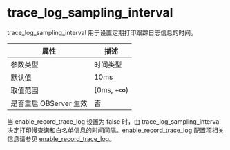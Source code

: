 trace_log_sampling_interval 
================================================

trace_log_sampling_interval 用于设置定期打印跟踪日志信息的时间。 


|      **属性**      |   **描述**   |
|------------------|------------|
| 参数类型             | 时间类型       |
| 默认值              | 10ms       |
| 取值范围             | \[0ms, +∞) |
| 是否重启 OBServer 生效 | 否          |



当 enable_record_trace_log 设置为 false 时，由 trace_log_sampling_interval 决定打印慢查询和白名单信息的时间间隔。enable_record_trace_log 配置项相关信息请参见 [enable_record_trace_log](../3.system-configuration-items/59.enable_record_trace_log.md)。
